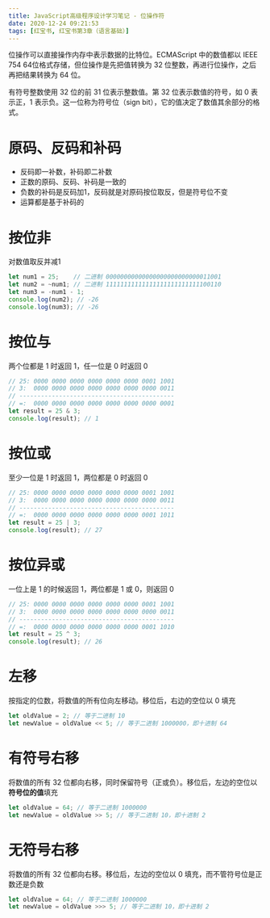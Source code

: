 ```yaml
---
title: JavaScript高级程序设计学习笔记 - 位操作符
date: 2020-12-24 09:21:53
tags: [红宝书, 红宝书第3章（语言基础）]
---
```

位操作可以直接操作内存中表示数据的比特位。ECMAScript 中的数值都以 IEEE 754 64位格式存储，但位操作是先把值转换为 32 位整数，再进行位操作，之后再把结果转换为 64 位。

有符号整数使用 32 位的前 31 位表示整数值。第 32 位表示数值的符号，如 0 表示正，1 表示负。这一位称为符号位（sign bit），它的值决定了数值其余部分的格式。

# 原码、反码和补码
* 反码即一补数，补码即二补数
* 正数的原码、反码、补码是一致的
* 负数的补码是反码加1，反码就是对原码按位取反，但是符号位不变
* 运算都是基于补码的

# 按位非
对数值取反并减1
```js
let num1 = 25;    // 二进制 00000000000000000000000000011001
let num2 = ~num1; // 二进制 11111111111111111111111111100110
let num3 = -num1 - 1;
console.log(num2); // -26
console.log(num3); // -26
```

# 按位与
两个位都是 1 时返回 1，任一位是 0 时返回 0
```js
// 25: 0000 0000 0000 0000 0000 0000 0001 1001
// 3:  0000 0000 0000 0000 0000 0000 0000 0011
// -------------------------------------------
// =:  0000 0000 0000 0000 0000 0000 0000 0001
let result = 25 & 3;
console.log(result); // 1
```

# 按位或
至少一位是 1 时返回 1，两位都是 0 时返回 0
```js
// 25: 0000 0000 0000 0000 0000 0000 0001 1001
// 3:  0000 0000 0000 0000 0000 0000 0000 0011
// -------------------------------------------
// =:  0000 0000 0000 0000 0000 0000 0001 1011
let result = 25 | 3;
console.log(result); // 27
```

# 按位异或
一位上是 1 的时候返回 1，两位都是 1 或 0，则返回 0
```js
// 25: 0000 0000 0000 0000 0000 0000 0001 1001
// 3:  0000 0000 0000 0000 0000 0000 0000 0011
// -------------------------------------------
// =:  0000 0000 0000 0000 0000 0000 0001 1010
let result = 25 ^ 3;
console.log(result); // 26
```

# 左移
按指定的位数，将数值的所有位向左移动。移位后，右边的空位以 0 填充
```js
let oldValue = 2; // 等于二进制 10
let newValue = oldValue << 5; // 等于二进制 1000000，即十进制 64
```

# 有符号右移
将数值的所有 32 位都向右移，同时保留符号（正或负）。移位后，左边的空位以**符号位的值**填充
```js
let oldValue = 64; // 等于二进制 1000000
let newValue = oldValue >> 5; // 等于二进制 10，即十进制 2
```

# 无符号右移
将数值的所有 32 位都向右移。移位后，左边的空位以 0 填充，而不管符号位是正数还是负数
```js
let oldValue = 64; // 等于二进制 1000000
let newValue = oldValue >>> 5; // 等于二进制 10，即十进制 2
```